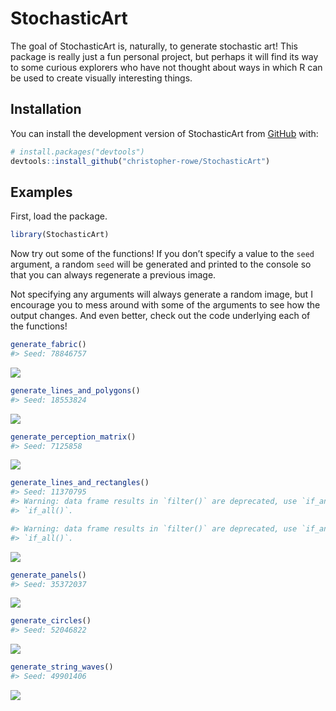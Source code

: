 
<!-- README.md is generated from README.Rmd. Please edit that file -->

# StochasticArt

<!-- badges: start -->
<!-- badges: end -->

The goal of StochasticArt is, naturally, to generate stochastic art!
This package is really just a fun personal project, but perhaps it will
find its way to some curious explorers who have not thought about ways
in which R can be used to create visually interesting things.

## Installation

You can install the development version of StochasticArt from
[GitHub](https://github.com/) with:

``` r
# install.packages("devtools")
devtools::install_github("christopher-rowe/StochasticArt")
```

## Examples

First, load the package.

``` r
library(StochasticArt)
```

Now try out some of the functions! If you don’t specify a value to the
`seed` argument, a random `seed` will be generated and printed to the
console so that you can always regenerate a previous image.

Not specifying any arguments will always generate a random image, but I
encourage you to mess around with some of the arguments to see how the
output changes. And even better, check out the code underlying each of
the functions!

``` r
generate_fabric()
#> Seed: 78846757
```

<img src="man/figures/README-example1-1.png" style="display: block; margin: auto;" />

``` r
generate_lines_and_polygons()
#> Seed: 18553824
```

<img src="man/figures/README-example2-1.png" style="display: block; margin: auto;" />

``` r
generate_perception_matrix()
#> Seed: 7125858
```

<img src="man/figures/README-example3-1.png" style="display: block; margin: auto;" />

``` r
generate_lines_and_rectangles()
#> Seed: 11370795
#> Warning: data frame results in `filter()` are deprecated, use `if_any()` or
#> `if_all()`.

#> Warning: data frame results in `filter()` are deprecated, use `if_any()` or
#> `if_all()`.
```

<img src="man/figures/README-example4-1.png" style="display: block; margin: auto;" />

``` r
generate_panels()
#> Seed: 35372037
```

<img src="man/figures/README-example5-1.png" style="display: block; margin: auto;" />

``` r
generate_circles()
#> Seed: 52046822
```

<img src="man/figures/README-example6-1.png" style="display: block; margin: auto;" />

``` r
generate_string_waves()
#> Seed: 49901406
```

<img src="man/figures/README-example7-1.png" style="display: block; margin: auto;" />
